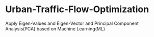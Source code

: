 # Urban-Traffic-Flow-Optimization
Apply Eigen-Values and Eigen-Vector and Principal Component Analysis(PCA) based on Machine Learning(ML)
